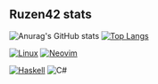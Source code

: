 ## Ruzen42 stats

[haskell-shield]: https://img.shields.io/badge/Haskell-5e5086?style=for-the-badge&logo=haskell&logoColor=white
[haskell-url]: https://www.haskell.org/
[neovim-shield]: https://img.shields.io/badge/NeoVim-%2357A143.svg?&style=for-the-badge&logo=neovim&logoColor=white
[neovim-url]: https://neovim.io/

![Anurag's GitHub stats](https://github-readme-stats.vercel.app/api?username=ruzen42&show_icons=true&theme=tokyonight)
[![Top Langs](https://github-readme-stats.vercel.app/api/top-langs/?username=ruzen42&layout=compact&theme=tokyonight&hide=lua)](https://github.com/anuraghazra/github-readme-stats)

[![Linux](https://img.shields.io/badge/Linux-FCC624?style=for-the-badge&logo=linux&logoColor=black)](https://linux.org/)
[![Neovim][neovim-shield]][neovim-url]

[![Haskell][haskell-shield]][haskell-url]
![C#](https://img.shields.io/badge/C%23-239120?style=for-the-badge&logo=c-sharp&logoColor=white)




